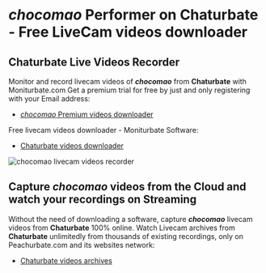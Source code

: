 # _chocomao_ Performer on Chaturbate - Free LiveCam videos downloader

## Chaturbate Live Videos Recorder

Monitor and record livecam videos of **_chocomao_** from **Chaturbate** with Moniturbate.com
Get a premium trial for free by just and only registering with your Email address:
* [_chocomao_ Premium videos downloader](https://moniturbate.com/request-demo-licence-key.html)

Free livecam videos downloader - Moniturbate Software:
* [Chaturbate videos downloader](https://moniturbate.com/moniturbate-download-software.html)

![_chocomao_ livecam videos recorder](https://peachurnet.com/templates/moniturbate-software.png)


## Capture _chocomao_ videos from the Cloud and watch your recordings on Streaming

Without the need of downloading a software, capture **_chocomao_** livecam videos from **Chaturbate** 100% online.
Watch Livecam archives from **Chaturbate** unlimitedly from thousands of existing recordings, only on Peachurbate.com and its websites network:
* [Chaturbate videos archives](https://peachurnet.com/)